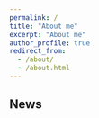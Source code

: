 ```yaml
---
permalink: /
title: "About me"
excerpt: "About me"
author_profile: true
redirect_from:
  - /about/
  - /about.html
---
```



News
------
